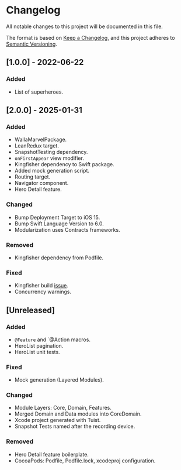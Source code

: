 # Changelog

All notable changes to this project will be documented in this file.

The format is based on [Keep a Changelog](https://keepachangelog.com/en/1.1.0/),
and this project adheres to [Semantic Versioning](https://semver.org/spec/v2.0.0.html).

## [1.0.0] - 2022-06-22

### Added

- List of superheroes.

## [2.0.0] - 2025-01-31

### Added

- WallaMarvelPackage.
- LeanRedux target.
- SnapshotTesting dependency.
- `onFirstAppear` view modifier.
- Kingfisher dependency to Swift package.
- Added mock generation script.
- Routing target.
- Navigator component.
- Hero Detail feature.

### Changed

- Bump Deployment Target to iOS 15.
- Bump Swift Language Version to 6.0.
- Modularization uses Contracts frameworks. 

### Removed

- Kingfisher dependency from Podfile.

### Fixed

- Kingfisher build [issue](https://github.com/onevcat/Kingfisher/issues/2052).
- Concurrency warnings.

## [Unreleased]

### Added

- `@Feature` and `@Action macros.
- HeroList pagination.
- HeroList unit tests.

### Fixed

- Mock generation (Layered Modules).

### Changed

- Module Layers: Core, Domain, Features.
- Merged Domain and Data modules into CoreDomain.
- Xcode project generated with Tuist.
- Snapshot Tests named after the recording device.

### Removed

- Hero Detail feature boilerplate.
- CocoaPods: Podfile, Podfile.lock, xcodeproj configuration.
